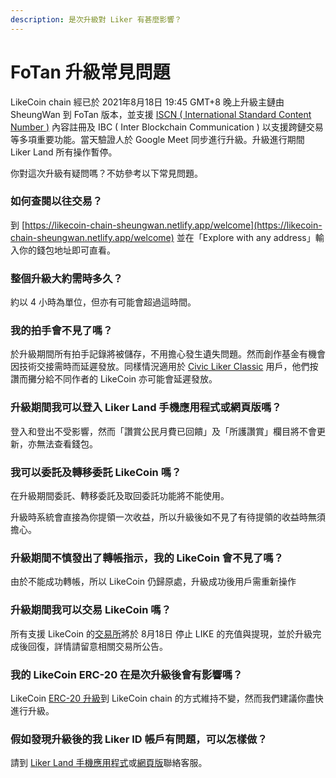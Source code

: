 ```yaml
---
description: 是次升級對 Liker 有甚麼影響？
---
```


# FoTan 升級常見問題

LikeCoin chain 經已於 2021年8月18日 19:45 GMT+8 晚上升級主鏈由 SheungWan 到 FoTan 版本，並支援 [ISCN ( International Standard Content Number )](../../guides/decentralized-publishing/what-is-iscn.md) 內容註冊及 IBC ( Inter Blockchain Communication ) 以支援跨鏈交易等多項重要功能。當天驗證人於 Google Meet 同步進行升級。升級進行期間 Liker Land 所有操作暫停。

你對這次升級有疑問嗎？不妨參考以下常見問題。

### 如何查閱以往交易？

到 [https://likecoin-chain-sheungwan.netlify.app/welcome](https://likecoin-chain-sheungwan.netlify.app/welcome) 並在「Explore with any address」輸入你的錢包地址即可直看。

### 整個升級大約需時多久？

約以 4 小時為單位，但亦有可能會超過這時間。

### 我的拍手會不見了嗎？

於升級期間所有拍手記錄將被儲存，不用擔心發生遺失問題。然而創作基金有機會因技術交接需時而延遲發放。同樣情況適用於 [Civic Liker Classic](../../user-guide/civic-liker/) 用戶，他們按讚而攤分給不同作者的 LikeCoin 亦可能會延遲發放。

### 升級期間我可以登入 Liker Land 手機應用程式或網頁版嗎？

登入和登出不受影響，然而「讚賞公民月費已回饋」及「所護讚賞」欄目將不會更新，亦無法查看錢包。

### 我可以委託及轉移委託 LikeCoin 嗎？

在升級期間委託、轉移委託及取回委託功能將不能使用。

升級時系統會直接為你提領一次收益，所以升級後如不見了有待提領的收益時無須擔心。

### 升級期間不慎發出了轉帳指示，我的 LikeCoin 會不見了嗎？

由於不能成功轉帳，所以 LikeCoin 仍歸原處，升級成功後用戶需重新操作

### 升級期間我可以交易 LikeCoin 嗎？

所有支援 LikeCoin 的[交易所](../../guides/trade/)將於 8月18日 停止 LIKE 的充值與提現，並於升級完成後回復，詳情請留意相關交易所公告。

### 我的 LikeCoin ERC-20 在是次升級後會有影響嗎？

LikeCoin [ERC-20 升級](../../guides/wallet/migration/)到 LikeCoin chain 的方式維持不變，然而我們建議你盡快進行升級。

### 假如發現升級後的我 Liker ID 帳戶有問題，可以怎樣做？

請到 [Liker Land 手機應用程式](https://liker.land/getapp)或[網頁版](https://liker.land)聯絡客服。
